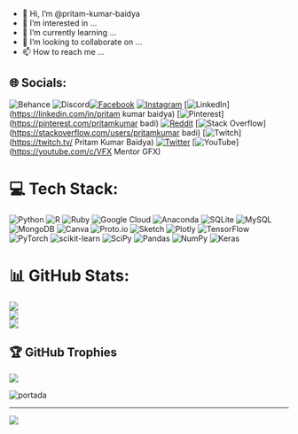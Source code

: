 - 👋 Hi, I’m @pritam-kumar-baidya
- 👀 I’m interested in ...
- 🌱 I’m currently learning ...
- 💞️ I’m looking to collaborate on ...
- 📫 How to reach me ...


## 🌐 Socials:
![Behance](https://img.shields.io/badge/Behance-1769ff?logo=behance&logoColor=white)
![Discord](https://img.shields.io/badge/Discord-%237289DA.svg?logo=discord&logoColor=white)[![Facebook](https://img.shields.io/badge/Facebook-%231877F2.svg?logo=Facebook&logoColor=white)](https://facebook.com/pritamkumarbadi.1) [![Instagram](https://img.shields.io/badge/Instagram-%23E4405F.svg?logo=Instagram&logoColor=white)](https://instagram.com/pritam_kumar_baidya) [![LinkedIn](https://img.shields.io/badge/LinkedIn-%230077B5.svg?logo=linkedin&logoColor=white)](https://linkedin.com/in/pritam kumar baidya) [![Pinterest](https://img.shields.io/badge/Pinterest-%23E60023.svg?logo=Pinterest&logoColor=white)](https://pinterest.com/pritamkumar badi) [![Reddit](https://img.shields.io/badge/Reddit-%23FF4500.svg?logo=Reddit&logoColor=white)](https://reddit.com/user/pritamkumarbadi) [![Stack Overflow](https://img.shields.io/badge/-Stackoverflow-FE7A16?logo=stack-overflow&logoColor=white)](https://stackoverflow.com/users/pritamkumar badi) [![Twitch](https://img.shields.io/badge/Twitch-%239146FF.svg?logo=Twitch&logoColor=white)](https://twitch.tv/ Pritam Kumar Baidya) [![Twitter](https://img.shields.io/badge/Twitter-%231DA1F2.svg?logo=Twitter&logoColor=white)](https://twitter.com/PritamKumarBai4) [![YouTube](https://img.shields.io/badge/YouTube-%23FF0000.svg?logo=YouTube&logoColor=white)](https://youtube.com/c/VFX Mentor GFX) 

# 💻 Tech Stack:
![Python](https://img.shields.io/badge/python-3670A0?style=for-the-badge&logo=python&logoColor=ffdd54) ![R](https://img.shields.io/badge/r-%23276DC3.svg?style=for-the-badge&logo=r&logoColor=white) ![Ruby](https://img.shields.io/badge/ruby-%23CC342D.svg?style=for-the-badge&logo=ruby&logoColor=white) ![Google Cloud](https://img.shields.io/badge/Google%20Cloud-%234285F4.svg?style=for-the-badge&logo=google-cloud&logoColor=white) ![Anaconda](https://img.shields.io/badge/Anaconda-%2344A833.svg?style=for-the-badge&logo=anaconda&logoColor=white) ![SQLite](https://img.shields.io/badge/sqlite-%2307405e.svg?style=for-the-badge&logo=sqlite&logoColor=white) ![MySQL](https://img.shields.io/badge/mysql-%2300f.svg?style=for-the-badge&logo=mysql&logoColor=white) ![MongoDB](https://img.shields.io/badge/MongoDB-%234ea94b.svg?style=for-the-badge&logo=mongodb&logoColor=white) ![Canva](https://img.shields.io/badge/Canva-%2300C4CC.svg?style=for-the-badge&logo=Canva&logoColor=white) ![Proto.io](https://img.shields.io/badge/Proto.io-161637?style=for-the-badge&logo=proto.io&logoColor=00e5ff) ![Sketch](https://img.shields.io/badge/Sketch-FFB387?style=for-the-badge&logo=sketch&logoColor=black) ![Plotly](https://img.shields.io/badge/Plotly-%233F4F75.svg?style=for-the-badge&logo=plotly&logoColor=white) ![TensorFlow](https://img.shields.io/badge/TensorFlow-%23FF6F00.svg?style=for-the-badge&logo=TensorFlow&logoColor=white) ![PyTorch](https://img.shields.io/badge/PyTorch-%23EE4C2C.svg?style=for-the-badge&logo=PyTorch&logoColor=white) ![scikit-learn](https://img.shields.io/badge/scikit--learn-%23F7931E.svg?style=for-the-badge&logo=scikit-learn&logoColor=white) ![SciPy](https://img.shields.io/badge/SciPy-%230C55A5.svg?style=for-the-badge&logo=scipy&logoColor=%white) ![Pandas](https://img.shields.io/badge/pandas-%23150458.svg?style=for-the-badge&logo=pandas&logoColor=white) ![NumPy](https://img.shields.io/badge/numpy-%23013243.svg?style=for-the-badge&logo=numpy&logoColor=white) ![Keras](https://img.shields.io/badge/Keras-%23D00000.svg?style=for-the-badge&logo=Keras&logoColor=white)
# 📊 GitHub Stats:
![](https://github-readme-stats.vercel.app/api?username=pritam-kumar-baidya&theme=dark&hide_border=false&include_all_commits=true&count_private=false)<br/>
![](https://github-readme-streak-stats.herokuapp.com/?user=pritam-kumar-baidya&theme=dark&hide_border=false)<br/>
![](https://github-readme-stats.vercel.app/api/top-langs/?username=pritam-kumar-baidya&theme=dark&hide_border=false&include_all_commits=true&count_private=false&layout=compact)

## 🏆 GitHub Trophies
![](https://github-profile-trophy.vercel.app/?username=pritam-kumar-baidya&theme=radical&no-frame=false&no-bg=true&margin-w=4)

![portada](https://user-images.githubusercontent.com/88688762/164949956-93e1e806-3f07-4ecb-b2df-8489cff3bc8c.jpg)

---
[![](https://visitcount.itsvg.in/api?id=pritam-kumar-baidya&icon=4&color=0)](https://visitcount.itsvg.in)
